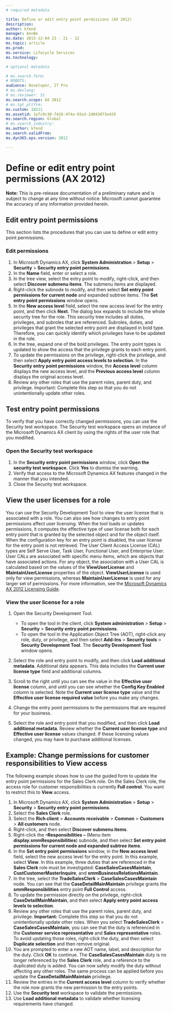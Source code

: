 ```yaml
---
# required metadata

title: Define or edit entry point permissions (AX 2012)
description: 
author: kfend
manager: AnnBe
ms.date: 2015-12-04 23 - 21 - 12
ms.topic: article
ms.prod: 
ms.service: Lifecycle Services
ms.technology: 

# optional metadata

# ms.search.form: 
# ROBOTS: 
audience: Developer, IT Pro
# ms.devlang: 
# ms.reviewer: 51
ms.search.scope: AX 2012
# ms.tgt_pltfrm: 
ms.custom: 18211
ms.assetid: 1e7c9c30-7418-4f4a-93a3-2d043073e429
ms.search.region: Global
# ms.search.industry: 
ms.author: kfend
ms.search.validFrom: 
ms.dyn365.ops.version: 2012

---
```


# Define or edit entry point permissions (AX 2012)



**Note:** This is pre-release documentation of a preliminary nature and is subject to change at any time without notice. Microsoft cannot guarantee the accuracy of any information provided herein.

## Edit entry point permissions
This section lists the procedures that you can use to define or edit entry point permissions.

### Edit permissions

1.  In Microsoft Dynamics AX, click **System Administration** &gt; **Setup** &gt; **Security** &gt; **Security entry point permissions**.
2.  In the **Name** field, enter or select a role.
3.  In the tree view, select the entry point to modify, right-click, and then select **Discover submenu items**. The submenu items are displayed.
4.  Right-click the subnode to modify, and then select **Set entry point permissions for current node** and expanded subtree items. The **Set entry point permissions** window opens.
5.  In the **New access level** field, select the new access level for the entry point, and then click **Next**. The dialog box expands to include the whole security tree for the role. This security tree includes all duties, privileges, and subroles that are referenced. Subroles, duties, and privileges that grant the selected entry point are displayed in bold type. Therefore, you can quickly identify which privileges have to be updated in the role.
6.  In the tree, expand one of the bold privileges. The entry point types is updated to show the access that the privilege grants to each entry point.
7.  To update the permissions on the privilege, right-click the privilege, and then select **Apply entry point access levels to selection**. In the **Security entry point permissions** window, the **Access level** column displays the new access level, and the **Previous access level** column displays the original access level.
8.  Review any other roles that use the parent roles, parent duty, and privilege. Important: Complete this step so that you do not unintentionally update other roles.

## Test entry point permissions
To verify that you have correctly changed permissions, you can use the Security test workspace. The Security test workspace opens an instance of the Microsoft Dynamics AX client by using the rights of the user role that you modified.

### Open the Security test workspace

1.  In the **Security entry point permissions** window, click **Open the security test workspace**. Click **Yes** to dismiss the warning.
2.  Verify that access to the Microsoft Dynamics AX features changed in the manner that you intended.
3.  Close the Security test workspace.

## View the user licenses for a role
You can use the Security Development Tool to view the user license that is associated with a role. You can also see how changes to entry point permissions affect user licensing. When the tool loads or updates permissions, it computes the effective type of user license both for each entry point that is granted by the selected object and for the object itself. When the configuration key for an entry point is disabled, the user license for the entry point is not retrieved. The User Client Access License (CAL) types are Self Serve User, Task User, Functional User, and Enterprise User. User CALs are associated with specific menu items, which are objects that have associated actions. For any object, the association with a User CAL is calculated based on the values of the **ViewUserLicense** and **MaintainUserLicense** properties of the object. **ViewUserLicense** is used only for view permissions, whereas **MaintainUserLicense** is used for any larger set of permissions. For more information, see the [Microsoft Dynamics AX 2012 Licensing Guide](http://download.microsoft.com/download/C/1/0/C10B152C-9E2B-4A9D-BE1F-52718B94318B/Microsoft%20Dynamics%20AX%20Licensing%20Guide.pdf).

### View the user license for a role

1.  Open the Security Development Tool.
    -   To open the tool in the client, click **System administration** &gt; **Setup** &gt; **Security** &gt; **Security entry point permissions**.
    -   To open the tool in the Application Object Tree (AOT), right-click any role, duty, or privilege, and then select **Add-Ins** &gt; **Security tools** &gt; **Security Development Tool**. The **Security Development Tool** window opens.

2.  Select the role and entry point to modify, and then click **Load additional metadata**. Additional data appears. This data includes the **Current user license type** field and additional columns.
3.  Scroll to the right until you can see the value in the **Effective user license** column, and until you can see whether the **Config Key Enabled** column is selected. Note the **Current user license type** value and the **Effective user license required value** before you make any changes.
4.  Change the entry point permissions to the permissions that are required for your business.
5.  Select the role and entry point that you modified, and then click **Load additional metadata**. Review whether the **Current user license type** and **Effective user license** values changed. If these licensing values changed, you may have to purchase additional licenses.

## Example: Change permissions for customer responsibilities to View access
The following example shows how to use the guided form to update the entry point permissions for the Sales Clerk role. On the Sales Clerk role, the access role for customer responsibilities is currently **Full control**. You want to restrict this to **View** access.

1.  In Microsoft Dynamics AX, click **System Administration** &gt; **Setup** &gt; **Security** &gt; **Security entry point permissions**.
2.  Select the **Sales Clerk** role.
3.  Select the **Rich client** &gt; **Accounts receivable** &gt; **Common** &gt; **Customers** &gt; **All customers** node.
4.  Right-click, and then select **Discover submenu items**.
5.  Right-click the **–Responsibilities –** (Menu item **display.smmResponsibilities**) subnode, and then select **Set entry point permissions for current node and expanded subtree items**.
6.  In the **Set entry point permissions** window, in the **New access level** field, select the new access level for the entry point. In this example, select **View**. In this example, three duties that are referenced in the **Sales Clerk** role must be investigated: **CaseSalesCasesMaintain**, **CustCustomerMasterInquire**, and **smmBusinessRelationsMaintain**.
7.  In the tree, select the **TradeSalesClerk** &gt; **CaseSalesCasesMaintain** node. You can see that the **CaseDetailMainMaintain** privilege grants the **smmResponsibilities** entry point **Full Control** access.
8.  To update the permission directly on the privilege, right-click **CaseDetailMainMaintain**, and then select **Apply entry point access levels to selection**.
9.  Review any other roles that use the parent roles, parent duty, and privilege. **Important:** Complete this step so that you do not unintentionally update other roles. When you select **TradeSalesClerk** &gt; **CaseSalesCasesMaintain**, you can see that the duty is referenced in the **Customer service representative** and **Sales representative** roles. To avoid updating those roles, right-click the duty, and then select **Duplicate selection** and then remove original.
10. You are prompted to enter a new AOT name, label, and description for the duty. Click **OK** to continue. The **CaseSalesCasesMaintain** duty is no longer referenced by the **Sales Clerk** role, and a reference to the duplicated duty is added. You can now safely modify the duty without affecting any other roles. The same process can be applied before you update the **CaseDetailMainMaintain** privilege.
11. Review the entries in the **Current access level** column to verify whether the role now grants the new permission to the entry points.
12. Use the **Security test** workspace to validate the permissions.
13. Use **Load additional metadata** to validate whether licensing requirements have changed.



